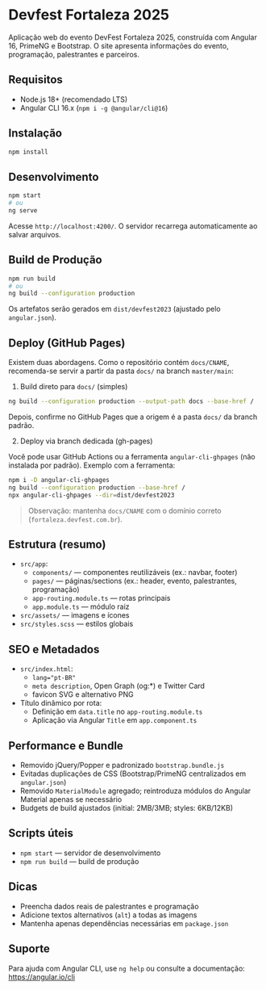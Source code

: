# Devfest Fortaleza 2025

Aplicação web do evento DevFest Fortaleza 2025, construída com Angular 16, PrimeNG e Bootstrap. O site apresenta informações do evento, programação, palestrantes e parceiros.

## Requisitos

- Node.js 18+ (recomendado LTS)
- Angular CLI 16.x (`npm i -g @angular/cli@16`)

## Instalação

```bash
npm install
```

## Desenvolvimento

```bash
npm start
# ou
ng serve
```

Acesse `http://localhost:4200/`. O servidor recarrega automaticamente ao salvar arquivos.

## Build de Produção

```bash
npm run build
# ou
ng build --configuration production
```

Os artefatos serão gerados em `dist/devfest2023` (ajustado pelo `angular.json`).

## Deploy (GitHub Pages)

Existem duas abordagens. Como o repositório contém `docs/CNAME`, recomenda-se servir a partir da pasta `docs/` na branch `master/main`:

1) Build direto para `docs/` (simples)

```bash
ng build --configuration production --output-path docs --base-href /
```

Depois, confirme no GitHub Pages que a origem é a pasta `docs/` da branch padrão.

2) Deploy via branch dedicada (gh-pages)

Você pode usar GitHub Actions ou a ferramenta `angular-cli-ghpages` (não instalada por padrão). Exemplo com a ferramenta:

```bash
npm i -D angular-cli-ghpages
ng build --configuration production --base-href /
npx angular-cli-ghpages --dir=dist/devfest2023
```

> Observação: mantenha `docs/CNAME` com o domínio correto (`fortaleza.devfest.com.br`).

## Estrutura (resumo)

- `src/app`:
  - `components/` — componentes reutilizáveis (ex.: navbar, footer)
  - `pages/` — páginas/sections (ex.: header, evento, palestrantes, programação)
  - `app-routing.module.ts` — rotas principais
  - `app.module.ts` — módulo raiz
- `src/assets/` — imagens e ícones
- `src/styles.scss` — estilos globais

## SEO e Metadados

- `src/index.html`:
  - `lang="pt-BR"`
  - `meta description`, Open Graph (og:*) e Twitter Card
  - favicon SVG e alternativo PNG
- Título dinâmico por rota:
  - Definição em `data.title` no `app-routing.module.ts`
  - Aplicação via Angular `Title` em `app.component.ts`

## Performance e Bundle

- Removido jQuery/Popper e padronizado `bootstrap.bundle.js`
- Evitadas duplicações de CSS (Bootstrap/PrimeNG centralizados em `angular.json`)
- Removido `MaterialModule` agregado; reintroduza módulos do Angular Material apenas se necessário
- Budgets de build ajustados (initial: 2MB/3MB; styles: 6KB/12KB)

## Scripts úteis

- `npm start` — servidor de desenvolvimento
- `npm run build` — build de produção

## Dicas

- Preencha dados reais de palestrantes e programação
- Adicione textos alternativos (`alt`) a todas as imagens
- Mantenha apenas dependências necessárias em `package.json`

## Suporte

Para ajuda com Angular CLI, use `ng help` ou consulte a documentação: https://angular.io/cli
